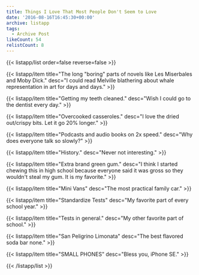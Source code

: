 ```yaml
---
title: Things I Love That Most People Don't Seem to Love
date: '2016-08-16T16:45:30+00:00'
archive: listapp
tags: 
  - Archive Post
likeCount: 54
relistCount: 8
---
```



{{< listapp/list order=false reverse=false >}}

   {{< listapp/item title="The long \"boring\" parts of novels like Les Miserbales and Moby Dick."
      desc="I could read Melville blathering about whale representation in art for days and days." >}}

   {{< listapp/item title="Getting my teeth cleaned."
      desc="Wish I could go to the dentist every day." >}}

   {{< listapp/item title="Overcooked casseroles."
      desc="I love the dried out/crispy bits. Let it go 20% longer." >}}

   {{< listapp/item title="Podcasts and audio books on 2x speed."
      desc="Why does everyone talk so slowly?" >}}

   {{< listapp/item title="History."
      desc="Never not interesting." >}}

   {{< listapp/item title="Extra brand green gum."
      desc="I think I started chewing this in high school because everyone said it was gross so they wouldn't steal my gum. It is my favorite." >}}

   {{< listapp/item title="Mini Vans"
      desc="The most practical family car." >}}

   {{< listapp/item title="Standardize Tests"
      desc="My favorite part of every school year." >}}

   {{< listapp/item title="Tests in general."
      desc="My other favorite part of school." >}}

   {{< listapp/item title="San Peligrino Limonata"
      desc="The best flavored soda bar none." >}}

   {{< listapp/item title="SMALL PHONES"
      desc="Bless you, iPhone SE." >}}

{{< /listapp/list >}}
